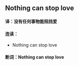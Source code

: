## Nothing can stop love

#### 译：没有任何事物能阻挡爱

#### 连读：

- Nothing can stop love

#### 断词：Nothing can stop love
